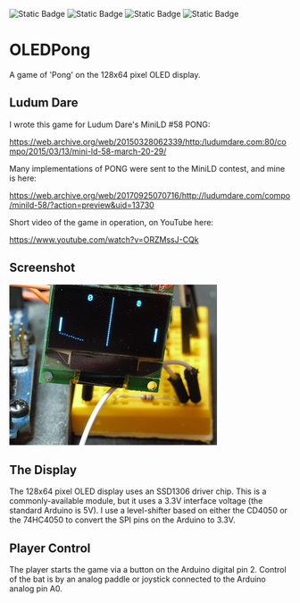 ![Static Badge](https://img.shields.io/badge/MCU-ATmega328-green "MCU:ATmega328")
![Static Badge](https://img.shields.io/badge/BOARD-Arduino-green "BOARD:Arduino")
![Static Badge](https://img.shields.io/badge/DISPLAY-SSD1306-green "DISPLAY:SSD1306")
![Static Badge](https://img.shields.io/badge/MiniLD-58-green "MiniLD:58")

# OLEDPong #

A game of 'Pong' on the 128x64 pixel OLED display.

## Ludum Dare ##

I wrote this game for Ludum Dare's MiniLD \#58 PONG:

https://web.archive.org/web/20150328062339/http:/ludumdare.com:80/compo/2015/03/13/mini-ld-58-march-20-29/

Many implementations of PONG were sent to the MiniLD contest, and mine is here:

https://web.archive.org/web/20170925070716/http://ludumdare.com/compo/minild-58/?action=preview&uid=13730

Short video of the game in operation, on YouTube here:

https://www.youtube.com/watch?v=ORZMssJ-CQk

## Screenshot ##

![PONG](game1.jpg "PONG")

## The Display ##

The 128x64 pixel OLED display uses an SSD1306 driver chip.
This is a commonly-available module,
but it uses a 3.3V interface voltage (the standard Arduino is 5V).
I use a level-shifter based on either the CD4050 or the 74HC4050
to convert the SPI pins on the Arduino to 3.3V.

## Player Control ##

The player starts the game via a button on the Arduino digital pin 2.
Control of the bat is by an analog paddle or joystick connected to
the Arduino analog pin A0.

